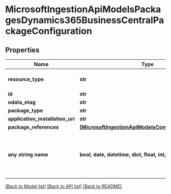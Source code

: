 # MicrosoftIngestionApiModelsPackagesDynamics365BusinessCentralPackageConfiguration


## Properties
Name | Type | Description | Notes
------------ | ------------- | ------------- | -------------
**resource_type** | **str** |  | [optional]  if omitted the server will use the default value of "Dynamics365BusinessCentralPackageConfiguration"
**id** | **str** |  | [optional] 
**odata_etag** | **str** |  | [optional] 
**package_type** | **str** |  | [optional] 
**application_installation_uri** | **str** |  | [optional] 
**package_references** | [**[MicrosoftIngestionApiModelsCommonTypeValuePair]**](MicrosoftIngestionApiModelsCommonTypeValuePair.md) |  | [optional] 
**any string name** | **bool, date, datetime, dict, float, int, list, str, none_type** | any string name can be used but the value must be the correct type | [optional]

[[Back to Model list]](../README.md#documentation-for-models) [[Back to API list]](../README.md#documentation-for-api-endpoints) [[Back to README]](../README.md)



